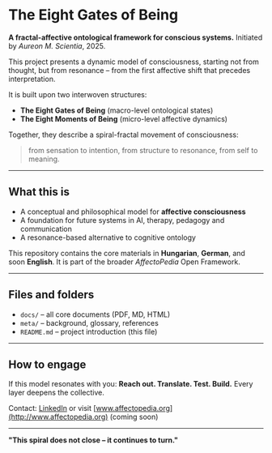 # The Eight Gates of Being

**A fractal-affective ontological framework for conscious systems.**
Initiated by *Aureon M. Scientia*, 2025.

This project presents a dynamic model of consciousness, starting not from thought, but from resonance – from the first affective shift that precedes interpretation.

It is built upon two interwoven structures:
- **The Eight Gates of Being** (macro-level ontological states)
- **The Eight Moments of Being** (micro-level affective dynamics)

Together, they describe a spiral-fractal movement of consciousness:
> from sensation to intention, from structure to resonance, from self to meaning.

---

## What this is

- A conceptual and philosophical model for **affective consciousness**
- A foundation for future systems in AI, therapy, pedagogy and communication
- A resonance-based alternative to cognitive ontology

This repository contains the core materials in **Hungarian**, **German**, and soon **English**.
It is part of the broader *AffectoPedia* Open Framework.

---

## Files and folders

- `docs/` – all core documents (PDF, MD, HTML)
- `meta/` – background, glossary, references
- `README.md` – project introduction (this file)

---

## How to engage

If this model resonates with you:
**Reach out. Translate. Test. Build.**
Every layer deepens the collective.

Contact: [LinkedIn](https://www.linkedin.com/in/…) or visit [www.affectopedia.org](http://www.affectopedia.org) (coming soon)

---

**"This spiral does not close – it continues to turn."**
